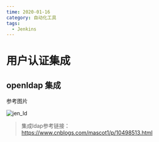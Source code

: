 ```yaml
---
time: 2020-01-16
category: 自动化工具
tags:
  - Jenkins
---
```


# 用户认证集成

## openldap 集成

参考图片

![jen_ld](https://gitee.com/clay-wangzhi/blogImg/raw/master/blogImg/jen_ld.png)

> 集成ldap参考链接：https://www.cnblogs.com/mascot1/p/10498513.html